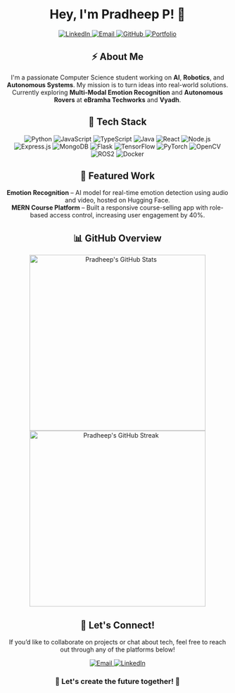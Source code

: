 <h1 align="center">Hey, I'm Pradheep P! 👋</h1>
<p align="center">
  <a href="https://linkedin.com/in/pradheep-rao-88a339250/">
    <img src="https://img.shields.io/badge/LinkedIn-Pradheep%20Rao-blue?style=for-the-badge&logo=linkedin" alt="LinkedIn"/>
  </a>
  <a href="mailto:pradheep.raop@gmail.com">
    <img src="https://img.shields.io/badge/Email-pradheep.raop@gmail.com-D14836?style=for-the-badge&logo=gmail&logoColor=white" alt="Email"/>
  </a>
  <a href="https://github.com/Mantissagithub">
    <img src="https://img.shields.io/badge/GitHub-Mantissagithub-181717?style=for-the-badge&logo=github" alt="GitHub"/>
  </a>
  <a href="https://pradheepportfolio.vercel.app/">
    <img src="https://img.shields.io/badge/Portfolio-Pradheep%20P-00C0A3?style=for-the-badge&logo=vercel" alt="Portfolio"/>
  </a>
</p>

<h2 align="center">⚡ About Me</h2>
<p align="center">I'm a passionate Computer Science student working on <strong>AI</strong>, <strong>Robotics</strong>, and <strong>Autonomous Systems</strong>. My mission is to turn ideas into real-world solutions. Currently exploring <strong>Multi-Modal Emotion Recognition</strong> and <strong>Autonomous Rovers</strong> at <strong>eBramha Techworks</strong> and <strong>Vyadh</strong>.</p>

<h2 align="center">🔧 Tech Stack</h2>
<p align="center">
  <img src="https://img.shields.io/badge/Python-3776AB?style=for-the-badge&logo=python&logoColor=white" alt="Python"/>
  <img src="https://img.shields.io/badge/JavaScript-F7DF1E?style=for-the-badge&logo=javascript&logoColor=black" alt="JavaScript"/>
  <img src="https://img.shields.io/badge/TypeScript-3178C6?style=for-the-badge&logo=typescript&logoColor=white" alt="TypeScript"/>
  <img src="https://img.shields.io/badge/Java-007396?style=for-the-badge&logo=java&logoColor=white" alt="Java"/>
  <img src="https://img.shields.io/badge/React-61DAFB?style=for-the-badge&logo=react&logoColor=black" alt="React"/>
  <img src="https://img.shields.io/badge/Node.js-339933?style=for-the-badge&logo=nodedotjs&logoColor=white" alt="Node.js"/>
  <img src="https://img.shields.io/badge/Express.js-404D59?style=for-the-badge&logo=express&logoColor=white" alt="Express.js"/>
  <img src="https://img.shields.io/badge/MongoDB-47A248?style=for-the-badge&logo=mongodb&logoColor=white" alt="MongoDB"/>
  <img src="https://img.shields.io/badge/Flask-000000?style=for-the-badge&logo=flask&logoColor=white" alt="Flask"/>
  <img src="https://img.shields.io/badge/TensorFlow-FF6F00?style=for-the-badge&logo=tensorflow&logoColor=white" alt="TensorFlow"/>
  <img src="https://img.shields.io/badge/PyTorch-EE4C2C?style=for-the-badge&logo=pytorch&logoColor=white" alt="PyTorch"/>
  <img src="https://img.shields.io/badge/OpenCV-5C3EE8?style=for-the-badge&logo=opencv&logoColor=white" alt="OpenCV"/>
  <img src="https://img.shields.io/badge/ROS2-22314E?style=for-the-badge&logo=ros&logoColor=white" alt="ROS2"/>
  <img src="https://img.shields.io/badge/Docker-2496ED?style=for-the-badge&logo=docker&logoColor=white" alt="Docker"/>
</p>

<h2 align="center">🌟 Featured Work</h2>
<p align="center">
  <strong>Emotion Recognition</strong> – AI model for real-time emotion detection using audio and video, hosted on Hugging Face.<br>
  <strong>MERN Course Platform</strong> – Built a responsive course-selling app with role-based access control, increasing user engagement by 40%.
</p>

<h2 align="center">📊 GitHub Overview</h2>
<p align="center">
  <img src="https://github-readme-stats.vercel.app/api?username=Mantissagithub&show_icons=true&theme=tokyonight&count_private=true" alt="Pradheep's GitHub Stats" width="400"/>
  <img src="https://github-readme-streak-stats.herokuapp.com/?user=Mantissagithub&theme=tokyonight" alt="Pradheep's GitHub Streak" width="400"/>
</p>

<h2 align="center">💬 Let's Connect!</h2>
<p align="center">If you’d like to collaborate on projects or chat about tech, feel free to reach out through any of the platforms below!</p>
<p align="center">
  <a href="mailto:pradheep.raop@gmail.com">
    <img src="https://img.shields.io/badge/Email-pradheep.raop@gmail.com-D14836?style=for-the-badge&logo=gmail&logoColor=white" alt="Email"/>
  </a>
  <a href="https://linkedin.com/in/pradheep-rao-88a339250/">
    <img src="https://img.shields.io/badge/LinkedIn-Pradheep%20Rao-blue?style=for-the-badge&logo=linkedin" alt="LinkedIn"/>
  </a>
</p>

<h3 align="center">🚀 Let's create the future together! 🚀</h3>
